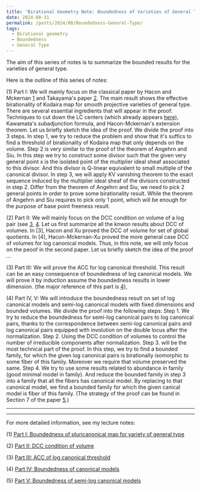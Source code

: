 ```yaml
---
title: 'Birational Geometry Note: Boundedness of Varieties of General Type'
date: 2024-08-31
permalink: /posts/2024/08/Boundedness-General-Type/
tags:
  - Birational geometry
  - Boundedness
  - General Type
---
```


The aim of this series of notes is to summarize the bounded results for the varieties of general type. 

Here is the outline of this series of notes:

(1) Part I: We will mainly focus on the classical paper by Hacon and Mckernan [1](https://link.springer.com/article/10.1007/s00222-006-0504-1) and Takayama's paper [2](https://link.springer.com/article/10.1007/s00222-006-0503-2). The main result shows the effective birationality of Kodaira map for smooth projective varieties of general type. There are several essential ingredients that will appear in the proof: Techniques to cut down the LC centers (which already appears [here](https://yilimath.github.io/posts/2024/08/Theorem-of-Angehrn-and-Siu/)), Kawamata's subadjunction formula, and Hacon-Mckernan's extension theorem. Let us briefly sketch the idea of the proof. We divide the proof into 3 steps. In step 1, we try to reduce the problem and show that it's suffics to find a threshold of birationality of Kodaira map that only depends on the volume. Step 2 is very similar to the proof of the theorem of Angehrn and Siu. In this step we try to construct some divisor such that the given very general point x is the isolated point of the multiplier ideal sheaf associated to this divisor. And this divisor is Q-linear equivalent to small multiple of the canonical divisor. In step 3, we will apply KV vanishing theorem to the exact sequence induced by the multiplier ideal sheaf of the divisors constructed in step 2. Differ from the theorem of Angehrn and Siu, we need to pick 2 general points in order to prove some birationality result. While the theorem of Angehrn and Siu requires to pick only 1 point, which will be enough for the purpose of base point freeness result.

(2) Part II: We will mainly focus on the DCC condition on volume of a log pair (see [3](https://annals.math.princeton.edu/2013/177-3/p06), [4](https://annals.math.princeton.edu/2014/180-2/p03). Let us first summarize all the knwon results about DCC of volumes. In [3], Hacon and Xu proved the DCC of volume for set of global quotients. In [4], Hacon-Mckernan-Xu proved the more general case DCC of volumes for log canonical models. Thus, in this note, we will only focus on the peoof in the second paper. Let us briefly sketch the idea of the proof ... 


(3) Part III: We will prove the ACC for log canonical threshold. This result can be an easy consequence of boundedness of log canonical models. We will prove it by induction assume the boundedness results in lower dimension. (the major reference of this part is [4](https://annals.math.princeton.edu/2014/180-2/p03)),

(4) Part IV, V: We will introduce the boundedness result on set of log canonical models and semi-log canonical models with fixed dimensions and bounded volumes. We divide the proof into the following steps: Step 1. We try to reduce the boundedness for semi-log canonical pairs to log canonical pairs, thanks to the correspondence between semi-log canonical pairs and log canonical pairs equipped with involution on the double locus after the normalization. Step 2. Using the DCC condition of volumes to control the number of irreducible components after normalization. Step 3. will be the most technical part of the proof. In this step, we try to find a bounded family, for which the given log canonical pairs is birationally isomorphic to some fiber of this family. Moreover we require that volume preserved the same. Step 4. We try to use some results related to abundance in family (good minimal model in family). And reduce the bounded family in step 3 into a family that all the fibers has canonical model. By replacing to that canonical model, we find a bounded family for which the given canical model is fiber of this family. (The strategy of the proof can be found in Section 7 of the paper [5](https://ems.press/journals/jems/articles/15330).)


---
---


For more detailed information, see my lecture notes:

(1) [Part I: Boundedness of pluricanonical map for variety of general type](https://yilimath.github.io/files/Birational/BoundednessGeneralType/DCCVolume.pdf)

(2) [Part II: DCC condition of volume](https://yilimath.github.io/files/Birational/BoundednessGeneralType/DCCVolume.pdf)

(3) [Part III: ACC of log canonical threshold](https://yilimath.github.io/files/Birational/BoundednessGeneralType/ACCLCT.pdf)

(4) [Part IV: Boundedness of canonical models](https://yilimath.github.io/files/Birational/BoundednessGeneralType/BoundedCanonicalModel.pdf)

(5) [Part V: Boundedness of semi-log canonical models](https://yilimath.github.io/files/Birational/BoundednessGeneralType/BoundedSLCM.pdf)